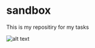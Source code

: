 # sandbox
 
This is my repositiry for my tasks

![alt text](https://cs4.pikabu.ru/post_img/2015/06/19/9/1434727341_985443663.gif)
